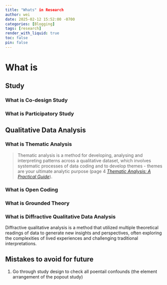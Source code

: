 ```yaml
---
title: "Whats" in Research
author: wei
date: 2025-02-12 15:52:00 -0700
categories: [Blogging]
tags: [research]
render_with_liquid: true
toc: false
pin: false
---
```



# What is
## Study
### What is Co-design Study

### What is Participatory Study

## Qualitative Data Analysis
### What is Thematic Analysis
>Thematic analysis is a method for developing, analysing and interpreting patterns across a qualitative dataset, which involves systematic processes of data coding and to develop themes - themes are your ultimate analytic purpose (page 4 [*Thematic Analysis: A Practical Guide*](https://uk.sagepub.com/en-gb/eur/thematic-analysis/book248481)).
### What is Open Coding
### What is Grounded Theory
### What is Diffractive Qualitative Data Analysis
Diffractive qualitative analysis is a method that utilized multiple theoretical readings of data to generate new insights and perspectives, often exploring the complexities of lived experiences and challenging traditional interpretations.

## Mistakes to avoid for future
1. Go through study design to check all poentail confounds (the element arrangement of the popout study)

